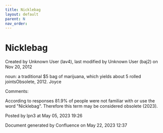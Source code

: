 ```yaml
---
title: Nicklebag
layout: default
parent: N
nav_order:
---
```


# Nicklebag

Created by  Unknown User (lav4), last modified by  Unknown User (baj2) on Nov 20, 2012

noun: a traditional $5 bag of marijuana, which yields about 5 rolled jointsObsolete, 2012. Joyce

Comments:

According to responses 81.9% of people were not familiar with or use the word &quot;Nicklebag&quot;. Therefore this term may be considered obsolete (2023).

Posted by lpn3 at May 05, 2023 19:26

Document generated by Confluence on May 22, 2023 12:37


